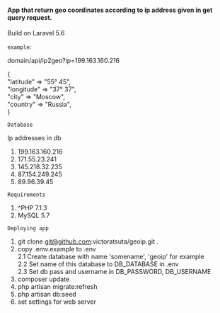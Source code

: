 #### App that return geo coordinates according to ip address given in get query request.

Build on Laravel 5.6  

`example`:

domain/api/ip2geo?ip=199.163.160.216  
 
{  
   "latitude" => "55° 45",  
   "longitude" => "37° 37",  
   "city" => "Moscow",  
   "country" => "Russia",  
}

`Database`  

Ip addresses in db

1. 199.163.160.216  
2. 171.55.23.241
3. 145.218.32.235
4. 87.154.249.245
5. 89.96.39.45

`Requirements`

1. ^PHP 7.1.3
2. MySQL 5.7

`Deploying app`

1. git clone git@github.com:victoratsuta/geoip.git .  
2. copy .emv.example to .env  
    2.1 Create database with name 'somename', 'geoip' for example   
    2.2 Set name of this database to DB_DATABASE in .env    
    2.3 Set db pass and username in DB_PASSWORD, DB_USERNAME   
2. composer update  
3. php artisan migrate:refresh    
4. php artisan db:seed  
5. set settings for web server

